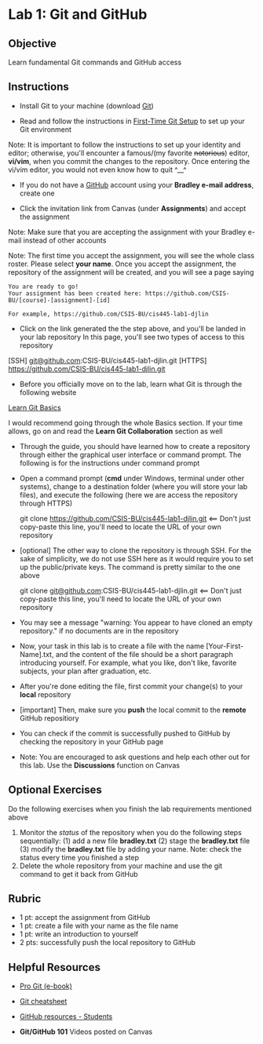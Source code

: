 # Lab 1: Git and GitHub

## Objective

Learn fundamental Git commands and GitHub access

## Instructions

* Install Git to your machine (download [Git](https://git-scm.com/))

* Read and follow the instructions in [First-Time Git Setup](https://git-scm.com/book/en/v2/Getting-Started-First-Time-Git-Setup) to set up your Git environment

Note: It is important to follow the instructions to set up your identity and editor; otherwise, you'll encounter a famous/(my favorite <s>notorious</s>) editor, **vi/vim**, when you commit the changes to the repository. Once entering the vi/vim editor, you would not even know how to quit ^__^

* If you do not have a [GitHub](https://github.com) account using your **Bradley e-mail address**, create one

* Click the invitation link from Canvas (under **Assignments**) and accept the assignment

Note: Make sure that you are accepting the assignment with your Bradley e-mail instead of other accounts

Note: The first time you accept the assignment, you will see the whole class roster. Please select **your name**.
Once you accept the assignment, the repository of the assignment will be created, and you will see a page saying

    You are ready to go!
    Your assignment has been created here: https://github.com/CSIS-BU/[course]-[assignment]-[id]
    
    For example, https://github.com/CSIS-BU/cis445-lab1-djlin
    
* Click on the link generated the the step above, and you'll be landed in your lab repository In this page, you'll see two types of access to this repository

[SSH] git@github.com:CSIS-BU/cis445-lab1-djlin.git
[HTTPS] https://github.com/CSIS-BU/cis445-lab1-djlin.git

* Before you officially move on to the lab, learn what Git is through the following website

[Learn Git Basics](https://backlog.com/git-tutorial/what-is-git/)

I would recommend going through the whole Basics section. If your time allows, go on and read the **Learn Git Collaboration** section as well

* Through the guide, you should have learned how to create a repository through either the graphical user interface or command prompt. The following is for the instructions under command prompt

* Open a command prompt (**cmd** under Windows, terminal under other systems), change to a destination folder (where you will store your lab files), and execute the following (here we are access the repository through HTTPS)

    git clone https://github.com/CSIS-BU/cis445-lab1-djlin.git  <== Don't just copy-paste this line, you'll need to locate the URL of your own repository
    
* [optional] The other way to clone the repository is through SSH. For the sake of simplicity, we do not use SSH here as it would require you to set up the public/private keys. The command is pretty similar to the one above

    git clone git@github.com:CSIS-BU/cis445-lab1-djlin.git  <== Don't just copy-paste this line, you'll need to locate the URL of your own repository
    
* You may see a message "warning: You appear to have cloned an empty repository." if no documents are in the repository

* Now, your task in this lab is to create a file with the name [Your-First-Name].txt, and the content of the file should be a short paragraph introducing yourself. For example, what you like, don't like, favorite subjects, your plan after graduation, etc.

* After you're done editing the file, first commit your change(s) to your **local** repository

* [important] Then, make sure you **push** the local commit to the **remote** GitHub repositiory

* You can check if the commit is successfully pushed to GitHub by checking the repository in your GitHub page

* Note: You are encouraged to ask questions and help each other out for this lab. Use the **Discussions** function on Canvas
 
## Optional Exercises

Do the following exercises when you finish the lab requirements mentioned above

1. Monitor the _status_ of the repository when you do the following steps sequentially: (1) add a new file **bradley.txt** (2) stage the **bradley.txt** file (3) modify the **bradley.txt** file by adding your name. Note: check the status every time you finished a step
2. Delete the whole repository from your machine and use the git command to get it back from GitHub

## Rubric

* 1 pt: accept the assignment from GitHub 
* 1 pt: create a file with your name as the file name
* 1 pt: write an introduction to yourself
* 2 pts: successfully push the local repository to GitHub

## Helpful Resources

* [Pro Git (e-book)](https://git-scm.com/book/en/v2)

* [Git cheatsheet](https://github.github.com/training-kit/)

* [GitHub resources - Students](https://education.github.com/students)

* **Git/GitHub 101** Videos posted on Canvas
